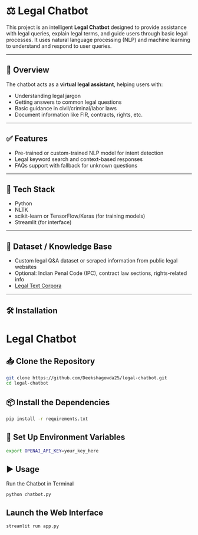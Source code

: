 # ⚖️ Legal Chatbot 

This project is an intelligent **Legal Chatbot** designed to provide assistance with legal queries, explain legal terms, and guide users through basic legal processes. It uses natural language processing (NLP) and machine learning to understand and respond to user queries.

---

## 📖 Overview

The chatbot acts as a **virtual legal assistant**, helping users with:
- Understanding legal jargon
- Getting answers to common legal questions
- Basic guidance in civil/criminal/labor laws
- Document information like FIR, contracts, rights, etc.

---

## ✅ Features

- Pre-trained or custom-trained NLP model for intent detection
- Legal keyword search and context-based responses
- FAQs support with fallback for unknown questions

---

## 🧠 Tech Stack

- Python
- NLTK 
- scikit-learn or TensorFlow/Keras (for training models)
- Streamlit (for interface)

---

## 📂 Dataset / Knowledge Base

- Custom legal Q&A dataset or scraped information from public legal websites
- Optional: Indian Penal Code (IPC), contract law sections, rights-related info
- [Legal Text Corpora](https://www.kaggle.com/search?q=legal+text)

---

## 🛠️ Installation

# Legal Chatbot

## 📥 Clone the Repository
```bash
git clone https://github.com/Deekshagowda25/legal-chatbot.git
cd legal-chatbot
```

## 📦 Install the Dependencies
```bash
pip install -r requirements.txt
```

## 🔑 Set Up Environment Variables
```bash
export OPENAI_API_KEY=your_key_here
```

## ▶️ Usage

Run the Chatbot in Terminal
```bash
python chatbot.py
```
## Launch the Web Interface
```bash
streamlit run app.py
```
